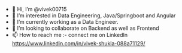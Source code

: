 - 👋 Hi, I’m @vivek00715
- 👀 I’m interested in Data Engineering, Java/Springboot and Angular
- 🌱 I’m currently working as a Data Engineer.
- 💞️ I’m looking to collaborate on Backend as well as Frontend
- 📫 How to reach me :- connect me on LinkedIn https://www.linkedin.com/in/vivek-shukla-088a71129/

<!---
vivek00715/vivek00715 is a ✨ special ✨ repository because its `README.md` (this file) appears on your GitHub profile.
You can click the Preview link to take a look at your changes.
--->
